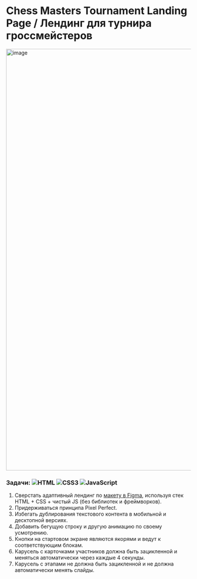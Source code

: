# Chess Masters Tournament Landing Page / Лендинг для турнира гроссмейстеров

<img width="1150" alt="image" src="https://github.com/VictoriaMatynyan/ya-crowd-layout-test/assets/126866178/4651969d-e325-4af0-b5c2-dbafd1d95701">

### Задачи: ![HTML](https://img.shields.io/badge/HTML5-E34F26?style=for-the-badge&logo=html5&logoColor=white) ![CSS3](https://img.shields.io/badge/CSS3-1572B6?style=for-the-badge&logo=css3&logoColor=white) ![JavaScript](https://img.shields.io/badge/JavaScript-323330?style=for-the-badge&logo=javascript&logoColor=F7DF1E) 

1. Сверстать адаптивный лендинг по [макету в Figma](https://www.figma.com/file/mbUi7prsyinFITFz5Rmzy8/%D0%94%D0%B8%D0%B7%D0%B0%D0%B9%D0%BD-%D0%B4%D0%BB%D1%8F-%D0%B2%D0%B5%D1%80%D1%81%D1%82%D0%BA%D0%B8-%7C-%D0%A2%D0%B5%D1%81%D1%82%D0%BE%D0%B2%D1%8B%D0%B9-%D0%BB%D0%B5%D0%BD%D0%B4%D0%B8%D0%BD%D0%B3?type=design&node-id=69-1068&mode=design&t=fdUrFYxrdYNEkOEz-0), используя стек HTML + CSS + чистый JS (без библиотек и фреймворков).
2. Придерживаться принципа Pixel Perfect.
3. Избегать дублирования текстового контента в мобильной и десктопной версиях.
4. Добавить бегущую строку и другую анимацию по своему усмотрению.
5. Кнопки на стартовом экране являются якорями и ведут к соответствующим блокам.
6. Карусель с карточками участников должна быть зацикленной и меняться автоматически через каждые 4 секунды.
7. Карусель с этапами не должна быть зацикленной и не должна автоматически менять слайды.
